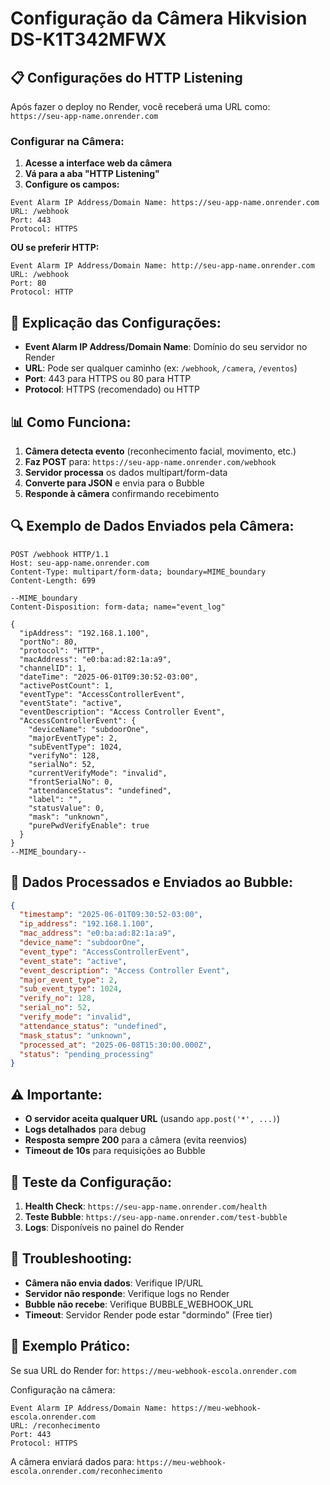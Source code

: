 # Configuração da Câmera Hikvision DS-K1T342MFWX

## 📋 Configurações do HTTP Listening

Após fazer o deploy no Render, você receberá uma URL como:
`https://seu-app-name.onrender.com`

### Configurar na Câmera:

1. **Acesse a interface web da câmera**
2. **Vá para a aba "HTTP Listening"**
3. **Configure os campos:**

```
Event Alarm IP Address/Domain Name: https://seu-app-name.onrender.com
URL: /webhook
Port: 443
Protocol: HTTPS
```

**OU se preferir HTTP:**

```
Event Alarm IP Address/Domain Name: http://seu-app-name.onrender.com
URL: /webhook  
Port: 80
Protocol: HTTP
```

## 🔧 Explicação das Configurações:

- **Event Alarm IP Address/Domain Name**: Domínio do seu servidor no Render
- **URL**: Pode ser qualquer caminho (ex: `/webhook`, `/camera`, `/eventos`)
- **Port**: 443 para HTTPS ou 80 para HTTP
- **Protocol**: HTTPS (recomendado) ou HTTP

## 📊 Como Funciona:

1. **Câmera detecta evento** (reconhecimento facial, movimento, etc.)
2. **Faz POST** para: `https://seu-app-name.onrender.com/webhook`
3. **Servidor processa** os dados multipart/form-data
4. **Converte para JSON** e envia para o Bubble
5. **Responde à câmera** confirmando recebimento

## 🔍 Exemplo de Dados Enviados pela Câmera:

```
POST /webhook HTTP/1.1
Host: seu-app-name.onrender.com
Content-Type: multipart/form-data; boundary=MIME_boundary
Content-Length: 699

--MIME_boundary
Content-Disposition: form-data; name="event_log"

{
  "ipAddress": "192.168.1.100",
  "portNo": 80,
  "protocol": "HTTP",
  "macAddress": "e0:ba:ad:82:1a:a9",
  "channelID": 1,
  "dateTime": "2025-06-01T09:30:52-03:00",
  "activePostCount": 1,
  "eventType": "AccessControllerEvent",
  "eventState": "active",
  "eventDescription": "Access Controller Event",
  "AccessControllerEvent": {
    "deviceName": "subdoorOne",
    "majorEventType": 2,
    "subEventType": 1024,
    "verifyNo": 128,
    "serialNo": 52,
    "currentVerifyMode": "invalid",
    "frontSerialNo": 0,
    "attendanceStatus": "undefined",
    "label": "",
    "statusValue": 0,
    "mask": "unknown",
    "purePwdVerifyEnable": true
  }
}
--MIME_boundary--
```

## 🎯 Dados Processados e Enviados ao Bubble:

```json
{
  "timestamp": "2025-06-01T09:30:52-03:00",
  "ip_address": "192.168.1.100",
  "mac_address": "e0:ba:ad:82:1a:a9",
  "device_name": "subdoorOne",
  "event_type": "AccessControllerEvent",
  "event_state": "active",
  "event_description": "Access Controller Event",
  "major_event_type": 2,
  "sub_event_type": 1024,
  "verify_no": 128,
  "serial_no": 52,
  "verify_mode": "invalid",
  "attendance_status": "undefined",
  "mask_status": "unknown",
  "processed_at": "2025-06-08T15:30:00.000Z",
  "status": "pending_processing"
}
```

## ⚠️ Importante:

- **O servidor aceita qualquer URL** (usando `app.post('*', ...)`)
- **Logs detalhados** para debug
- **Resposta sempre 200** para a câmera (evita reenvios)
- **Timeout de 10s** para requisições ao Bubble

## 🧪 Teste da Configuração:

1. **Health Check**: `https://seu-app-name.onrender.com/health`
2. **Teste Bubble**: `https://seu-app-name.onrender.com/test-bubble`
3. **Logs**: Disponíveis no painel do Render

## 🔧 Troubleshooting:

- **Câmera não envia dados**: Verifique IP/URL
- **Servidor não responde**: Verifique logs no Render
- **Bubble não recebe**: Verifique BUBBLE_WEBHOOK_URL
- **Timeout**: Servidor Render pode estar "dormindo" (Free tier)

## 📝 Exemplo Prático:

Se sua URL do Render for: `https://meu-webhook-escola.onrender.com`

Configuração na câmera:
```
Event Alarm IP Address/Domain Name: https://meu-webhook-escola.onrender.com
URL: /reconhecimento
Port: 443
Protocol: HTTPS
```

A câmera enviará dados para:
`https://meu-webhook-escola.onrender.com/reconhecimento`